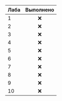 | Лаба          | Выполнено     |
| ------------- |:-------------:|
| 1             | :x:           |
| 2             | :x:           |
| 3             | :x:           |
| 4             | :x:           |
| 5             | :x:           |
| 6             | :x:           |
| 7             | :x:           |
| 8             | :x:           |
| 9             | :x:           |
| 10            | :x:           |
